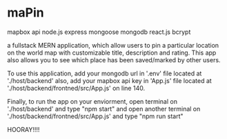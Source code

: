 # maPin

mapbox api
node.js
express
mongoose
mongodb
react.js
bcrypt



a fullstack MERN application, which allow users to pin a particular location on the world map with customizable title, description and rating. 
This app also allows you to see which place has been saved/marked by other users.

To use this application, add your mongodb url in '.env' file located at './host/backend' also, add your mapbox api key in 'App.js' file located at './host/backend/frontned/src/App.js' 
on line 140.


Finally, to run the app on your enviorment, open terminal on './host/backend' and type "npm start" and open another terminal on './host/backend/frontned/src/App.js' and type "npm run start"

HOORAY!!!!
